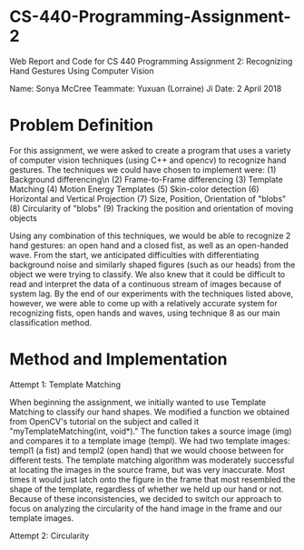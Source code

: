 # CS-440-Programming-Assignment-2
Web Report and Code for CS 440 Programming Assignment 2: Recognizing Hand Gestures Using Computer Vision

Name: Sonya McCree
Teammate: Yuxuan (Lorraine) Ji
Date: 2 April 2018

# Problem Definition
For this assignment, we were asked to create a program that uses a variety of computer vision techniques (using C++ and opencv)
to recognize hand gestures. The techniques we could have chosen to implement were:
(1) Background differencing\n
(2) Frame-to-Frame differencing
(3) Template Matching
(4) Motion Energy Templates
(5) Skin-color detection
(6) Horizontal and Vertical Projection
(7) Size, Position, Orientation of "blobs"
(8) Circularity of "blobs"
(9) Tracking the position and orientation of moving objects

Using any combination of this techniques, we would be able to recognize 2 hand gestures: an open hand and a closed fist,
as well as an open-handed wave. From the start, we anticipated difficulties with differentiating background noise and similarly
shaped figures (such as our heads) from the object we were trying to classify. We also knew that it could be difficult to read
and interpret the data of a continuous stream of images because of system lag. By the end of our experiments with the techniques
listed above, however, we were able to come up with a relatively accurate system for recognizing fists, open hands and waves, using
technique 8 as our main classification method.

# Method and Implementation
Attempt 1: Template Matching

When beginning the assignment, we initially wanted to use Template Matching to classify our hand shapes. We modified a function we
obtained from OpenCV's tutorial on the subject and called it "myTemplateMatching(int, void*)." The function takes a source image (img)
and compares it to a template image (templ). We had two template images: templ1 (a fist) and templ2 (open hand) that we would choose
between for different tests. The template matching algorithm was moderately successful at locating the images in the source frame, but
was very inaccurate. Most times it would just latch onto the figure in the frame that most resembled the shape of the template, regardless
of whether we held up our hand or not. Because of these inconsistencies, we decided to switch our approach to focus on analyzing the 
circularity of the hand image in the frame and our template images.

Attempt 2: Circularity
























